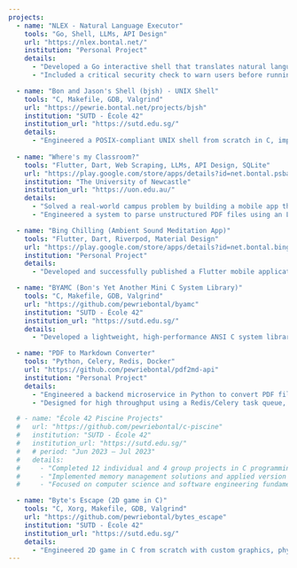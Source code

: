 ```yaml
---
projects:
  - name: "NLEX - Natural Language Executor"
    tools: "Go, Shell, LLMs, API Design"
    url: "https://nlex.bontal.net/"
    institution: "Personal Project"
    details:
      - "Developed a Go interactive shell that translates natural language text into executable shell commands."
      - "Included a critical security check to warn users before running potentially destructive commands (eg. sudo rm -rf /* --no-preserve-root)."

  - name: "Bon and Jason's Shell (bjsh) - UNIX Shell"
    tools: "C, Makefile, GDB, Valgrind"
    url: "https://pewrie.bontal.net/projects/bjsh"
    institution: "SUTD - École 42"
    institution_url: "https://sutd.edu.sg/"
    details:
      - "Engineered a POSIX-compliant UNIX shell from scratch in C, implementing the full command pipeline, I/O redirection, piping, signal handling, and job control; optimized for high reliability and performance via comprehensive testing and benchmarking."
      
  - name: "Where's my Classroom?"
    tools: "Flutter, Dart, Web Scraping, LLMs, API Design, SQLite"
    url: "https://play.google.com/store/apps/details?id=net.bontal.psba.whereismyclassroom"
    institution: "The University of Newcastle"
    institution_url: "https://uon.edu.au/"
    details:
      - "Solved a real-world campus problem by building a mobile app that replaced a confusing and inefficient timetable system of scattered PDFs and websites."
      - "Engineered a system to parse unstructured PDF files using an LLM, delivering a unified, real-time schedule with offline caching and push notifications."

  - name: "Bing Chilling (Ambient Sound Meditation App)"
    tools: "Flutter, Dart, Riverpod, Material Design"
    url: "https://play.google.com/store/apps/details?id=net.bontal.bingchilling"
    institution: "Personal Project"
    details:
      - "Developed and successfully published a Flutter mobile application delivering customizable ambient sounds with background audio playback, designed to aid relaxation and focus, utilizing Riverpod for state management."

  - name: "BYAMC (Bon's Yet Another Mini C System Library)"
    tools: "C, Makefile, GDB, Valgrind"
    url: "https://github.com/pewriebontal/byamc"
    institution: "SUTD - École 42"
    institution_url: "https://sutd.edu.sg/"
    details:
      - "Developed a lightweight, high-performance ANSI C system library providing core functionalities (string manipulation, memory allocation, I/O, math, list operations), achieving an 8% performance improvement in bzero over standard libc."

  - name: "PDF to Markdown Converter"
    tools: "Python, Celery, Redis, Docker"
    url: "https://github.com/pewriebontal/pdf2md-api"
    institution: "Personal Project"
    details:
      - "Engineered a backend microservice in Python to convert PDF files. Implemented hash-based caching to reduce redundant file processing by 90%."
      - "Designed for high throughput using a Redis/Celery task queue, achieving 3x the performance of synchronous methods."

  # - name: "École 42 Piscine Projects"
  #   url: "https://github.com/pewriebontal/c-piscine"
  #   institution: "SUTD - École 42"
  #   institution_url: "https://sutd.edu.sg/"
  #   # period: "Jun 2023 – Jul 2023"
  #   details:
  #     - "Completed 12 individual and 4 group projects in C programming, Linux system administration, and shell scripting during the intensive Piscine bootcamp"
  #     - "Implemented memory management solutions and applied version control with Git in a peer-evaluated environment."
  #     - "Focused on computer science and software engineering fundamentals through hands-on C programming challenges."

  - name: "Byte's Escape (2D game in C)"
    tools: "C, Xorg, Makefile, GDB, Valgrind"
    url: "https://github.com/pewriebontal/bytes_escape"
    institution: "SUTD - École 42"
    institution_url: "https://sutd.edu.sg/"
    details:
      - "Engineered 2D game in C from scratch with custom graphics, physics, and DFS for map validation."
---
```

